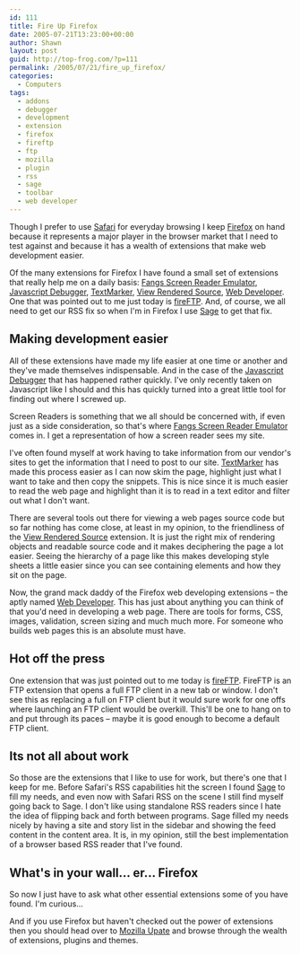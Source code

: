 ```yaml
---
id: 111
title: Fire Up Firefox
date: 2005-07-21T13:23:00+00:00
author: Shawn
layout: post
guid: http://top-frog.com/?p=111
permalink: /2005/07/21/fire_up_firefox/
categories:
  - Computers
tags:
  - addons
  - debugger
  - development
  - extension
  - firefox
  - fireftp
  - ftp
  - mozilla
  - plugin
  - rss
  - sage
  - toolbar
  - web developer
---
```

Though I prefer to use [Safari](http://www.apple.com/macosx/features/safari/) for everyday browsing I keep [Firefox](http://www.mozilla.org/products/firefox/) on hand because it represents a major player in the browser market that I need to test against and because it has a wealth of extensions that make web development easier.

Of the many extensions for Firefox I have found a small set of extensions that really help me on a daily basis: [Fangs Screen Reader Emulator](https://addons.mozilla.org/extensions/moreinfo.php?id=402), [Javascript Debugger](https://addons.mozilla.org/extensions/moreinfo.php?id=216), [TextMarker](https://addons.mozilla.org/extensions/moreinfo.php?id=559), [View Rendered Source](https://addons.mozilla.org/extensions/moreinfo.php?id=655), [Web Developer](https://addons.mozilla.org/extensions/moreinfo.php?id=60). One that was pointed out to me just today is [fireFTP](https://addons.mozilla.org/extensions/moreinfo.php?id=684). And, of course, we all need to get our RSS fix so when I'm in Firefox I use [Sage](https://addons.mozilla.org/extensions/moreinfo.php?id=77) to get that fix.

<!--more-->

## Making development easier

All of these extensions have made my life easier at one time or another and they've made themselves indispensable. And in the case of the [Javascript Debugger](https://addons.mozilla.org/extensions/moreinfo.php?id=216) that has happened rather quickly. I've only recently taken on Javascript like I should and this has quickly turned into a great little tool for finding out where I screwed up.

Screen Readers is something that we all should be concerned with, if even just as a side consideration, so that's where [Fangs Screen Reader Emulator](https://addons.mozilla.org/extensions/moreinfo.php?id=402) comes in. I get a representation of how a screen reader sees my site.

I've often found myself at work having to take information from our vendor's sites to get the information that I need to post to our site. [TextMarker](https://addons.mozilla.org/extensions/moreinfo.php?id=559) has made this process easier as I can now skim the page, highlight just what I want to take and then copy the snippets. This is nice since it is much easier to read the web page and highlight than it is to read in a text editor and filter out what I don't want.

There are several tools out there for viewing a web pages source code but so far nothing has come close, at least in my opinion, to the friendliness of the [View Rendered Source](https://addons.mozilla.org/extensions/moreinfo.php?id=655) extension. It is just the right mix of rendering objects and readable source code and it makes deciphering the page a lot easier. Seeing the hierarchy of a page like this makes developing style sheets a little easier since you can see containing elements and how they sit on the page.

Now, the grand mack daddy of the Firefox web developing extensions – the aptly named [Web Developer](https://addons.mozilla.org/extensions/moreinfo.php?id=60). This has just about anything you can think of that you'd need in developing a web page. There are tools for forms, CSS, images, validation, screen sizing and much much more. For someone who builds web pages this is an absolute must have.

## Hot off the press

One extension that was just pointed out to me today is [fireFTP](https://addons.mozilla.org/extensions/moreinfo.php?id=684). FireFTP is an FTP extension that opens a full FTP client in a new tab or window. I don't see this as replacing a full on FTP client but it would sure work for one offs where launching an FTP client would be overkill. This'll be one to hang on to and put through its paces – maybe it is good enough to become a default FTP client.

## Its not all about work

So those are the extensions that I like to use for work, but there's one that I keep for me. Before Safari's RSS capabilities hit the screen I found [Sage](https://addons.mozilla.org/extensions/moreinfo.php?id=77) to fill my needs, and even now with Safari RSS on the scene I still find myself going back to Sage. I don't like using standalone RSS readers since I hate the idea of flipping back and forth between programs. Sage filled my needs nicely by having a site and story list in the sidebar and showing the feed content in the content area. It is, in my opinion, still the best implementation of a browser based RSS reader that I've found.

## What's in your wall… er… Firefox

So now I just have to ask what other essential extensions some of you have found. I'm curious…

And if you use Firefox but haven't checked out the power of extensions then you should head over to [Mozilla Upate](https://addons.mozilla.org/) and browse through the wealth of extensions, plugins and themes.